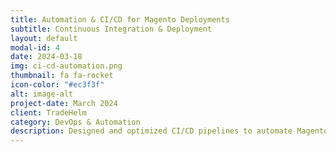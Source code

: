 ```yaml
---
title: Automation & CI/CD for Magento Deployments
subtitle: Continuous Integration & Deployment
layout: default
modal-id: 4
date: 2024-03-18
img: ci-cd-automation.png
thumbnail: fa fa-rocket
icon-color: "#ec3f3f"
alt: image-alt
project-date: March 2024
client: TradeHelm
category: DevOps & Automation
description: Designed and optimized CI/CD pipelines to automate Magento 2 deployments. Reduced manual intervention and enhanced the reliability of updates by implementing fully automated workflows using Jenkins, Ansible, and Docker.
---
```


